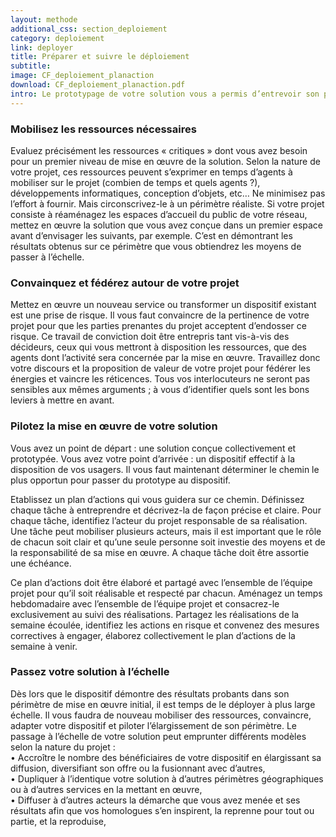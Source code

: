 ```yaml
---
layout: methode
additional_css: section_deploiement
category: deploiement
link: deployer
title: Préparer et suivre le déploiement
subtitle: 
image: CF_deploiement_planaction
download: CF_deploiement_planaction.pdf
intro: Le prototypage de votre solution vous a permis d’entrevoir son potentiel pour ses usagers, ainsi que les investissements, développements et transformations à engager pour que votre dispositif leur soit mis à disposition. Sur la base de ces éléments, vous devez désormais établir et obtenir les ressources nécessaires à votre projet et les agencer de telle sorte que votre solution soit mise en œuvre rapidement, dans un périmètre clairement défini.
---
```


### Mobilisez les ressources nécessaires
Evaluez précisément les ressources « critiques » dont vous avez besoin pour un premier niveau de mise en œuvre de la solution. Selon la nature de votre projet, ces ressources peuvent s’exprimer en temps d’agents à mobiliser sur le projet (combien de temps et quels agents ?), développements informatiques, conception d’objets, etc… Ne minimisez pas l’effort à fournir. Mais circonscrivez-le à un périmètre réaliste. Si votre projet consiste à réaménagez les espaces d’accueil du public de votre réseau, mettez en œuvre la solution que vous avez conçue dans un premier espace avant d’envisager les suivants, par exemple. C’est en démontrant les résultats obtenus sur ce périmètre que vous obtiendrez les moyens de passer à l’échelle. 

### Convainquez et fédérez autour de votre projet 
Mettez en œuvre un nouveau service ou transformer un dispositif existant est une prise de risque. Il vous faut convaincre de la pertinence de votre projet pour que les parties prenantes du projet acceptent d’endosser ce risque. Ce travail de conviction doit être entrepris tant vis-à-vis des décideurs, ceux qui vous mettront à disposition les ressources, que des agents dont l’activité sera concernée par la mise en œuvre. Travaillez donc votre discours et la proposition de valeur de votre projet pour fédérer les énergies et vaincre les réticences. Tous vos interlocuteurs ne seront pas sensibles aux mêmes arguments ; à vous d’identifier quels sont les bons leviers à mettre en avant.  

### Pilotez la mise en œuvre de votre solution
Vous avez un point de départ : une solution conçue collectivement et prototypée. Vous avez votre point d’arrivée : un dispositif effectif à la disposition de vos usagers. Il vous faut maintenant déterminer le chemin le plus opportun pour passer du prototype au dispositif. 

Etablissez un plan d’actions qui vous guidera sur ce chemin. Définissez chaque tâche à entreprendre et décrivez-la de façon précise et claire. Pour chaque tâche, identifiez l’acteur du projet responsable de sa réalisation. Une tâche peut mobiliser plusieurs acteurs, mais il est important que le rôle de chacun soit clair et qu’une seule personne soit investie des moyens et de la responsabilité de sa mise en œuvre. A chaque tâche doit être assortie une échéance. 

Ce plan d’actions doit être élaboré et partagé avec l’ensemble de l’équipe projet pour qu’il soit réalisable et respecté par chacun. Aménagez un temps hebdomadaire avec l’ensemble de l’équipe projet et consacrez-le  exclusivement au suivi des réalisations. Partagez les réalisations de la semaine écoulée, identifiez les actions en risque et convenez des mesures correctives à engager, élaborez collectivement le plan d’actions de la semaine à venir.   
### Passez votre solution à l’échelle
Dès lors que le dispositif démontre des résultats probants dans son périmètre de mise en œuvre initial, il est temps de le déployer à plus large échelle. Il vous faudra de nouveau mobiliser des ressources, convaincre, adapter votre dispositif et piloter l’élargissement de son périmètre.  Le passage à l’échelle de votre solution peut emprunter différents modèles selon la nature du projet :   
• Accroître le nombre des bénéficiaires de votre dispositif en élargissant sa diffusion, diversifiant son offre ou la fusionnant avec d’autres,   
• Dupliquer à l’identique votre solution à d’autres périmètres géographiques ou à d’autres services en la mettant en œuvre,   
• Diffuser à d’autres acteurs la démarche que vous avez menée et ses résultats afin que vos homologues s’en inspirent, la reprenne pour tout ou partie, et la reproduise,